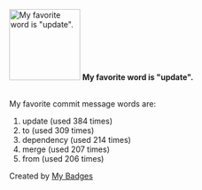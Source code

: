 <img src="https://my-badges.github.io/my-badges/favorite-word.png" alt="My favorite word is &quot;update&quot;." title="My favorite word is &quot;update&quot;." width="128">
<strong>My favorite word is &quot;update&quot;.</strong>
<br><br>

My favorite commit message words are:

1. update (used 384 times)
2. to (used 309 times)
3. dependency (used 214 times)
4. merge (used 207 times)
5. from (used 206 times)


Created by <a href="https://github.com/my-badges/my-badges">My Badges</a>
